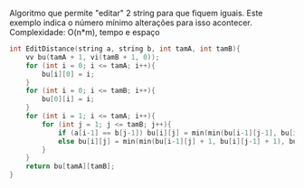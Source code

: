 Algoritmo que permite "editar" 2 string para que fiquem iguais. Este exemplo indica o número mínimo alterações para isso acontecer.
Complexidade: O(n*m), tempo e espaço
```c++
int EditDistance(string a, string b, int tamA, int tamB){
	vv bu(tamA + 1, vi(tamB + 1, 0));
	for (int i = 0; i <= tamA; i++){
		bu[i][0] = i;
	}
	for (int i = 0; i <= tamB; i++){
		bu[0][i] = i;
	}
	for (int i = 1; i <= tamA; i++){
		for (int j = 1; j <= tamB; j++){
			if (a[i-1] == b[j-1]) bu[i][j] = min(min(bu[i-1][j-1], bu[i-1][j] + 1), bu[i][j-1] + 1);
			else bu[i][j] = min(min(bu[i-1][j] + 1, bu[i][j-1] + 1), bu[i-1][j-1] + 1);
		}
	}
	return bu[tamA][tamB];
}
```
